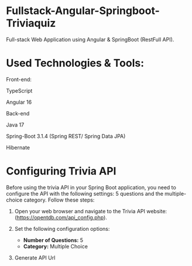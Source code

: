 # Fullstack-Angular-Springboot-Triviaquiz

Full-stack Web Application using Angular & SpringBoot (RestFull API).

# Used Technologies & Tools:

Front-end:

TypeScript

Angular 16


Back-end

Java 17

Spring-Boot 3.1.4 (Spring REST/ Spring Data JPA)

Hibernate

# Configuring Trivia API

Before using the trivia API in your Spring Boot application, you need to configure the API with the following settings: 5 questions and the multiple-choice category. Follow these steps:

1. Open your web browser and navigate to the Trivia API website: (https://opentdb.com/api_config.php).

2. Set the following configuration options:
   - **Number of Questions:** 5
   - **Category:** Multiple Choice

3. Generate API Url
